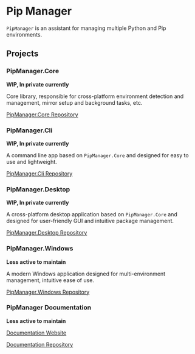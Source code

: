# Pip Manager

`PipManager` is an assistant for managing multiple Python and Pip environments.

## Projects

### PipManager.Core

**WIP, In private currently**

Core library, responsible for cross-platform environment detection and management, mirror setup and background tasks, etc.

[PipManager.Core Repository](https://github.com/Pip-Manager/PipManager.Core)

### PipManager.Cli

**WIP, In private currently**

A command line app based on `PipManager.Core` and designed for easy to use and lightweight.

[PipManager.Cli Repository](https://github.com/Pip-Manager/PipManager.Cli)

### PipManager.Desktop

**WIP, In private currently**

A cross-platform desktop application based on `PipManager.Core` and designed for user-friendly GUI and intuitive package management.

[PipManager.Desktop Repository](https://github.com/Pip-Manager/PipManager.Desktop)

### PipManager.Windows

**Less active to maintain**

A modern Windows application designed for multi-environment management, intuitive ease of use.

[PipManager.Windows Repository](https://github.com/Pip-Manager/PipManager.Windows)

### PipManager Documentation

**Less active to maintain**

[Documentation Website](https://pipmanager.dev/)

[Documentation Repository](https://github.com/Pip-Manager/Pip-Manager.github.io)